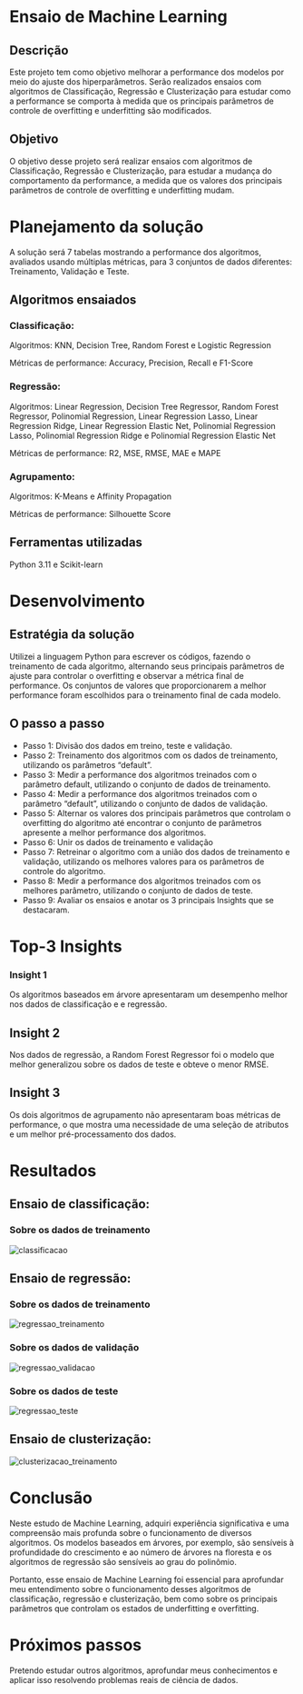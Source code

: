 # Ensaio de Machine Learning
## Descrição
Este projeto tem como objetivo melhorar a performance dos modelos por meio do ajuste dos hiperparâmetros. Serão realizados ensaios com algoritmos de Classificação, Regressão e Clusterização para estudar como a performance se comporta à medida que os principais parâmetros de controle de overfitting e underfitting são modificados.

## Objetivo
O objetivo desse projeto será realizar ensaios com algoritmos de
Classificação, Regressão e Clusterização, para estudar a mudança do
comportamento da performance, a medida que os valores dos principais
parâmetros de controle de overfitting e underfitting mudam.

# Planejamento da solução
A solução  será 7 tabelas mostrando a performance dos algoritmos, avaliados usando múltiplas métricas, para 3 conjuntos de dados diferentes: Treinamento, Validação e Teste.

## Algoritmos ensaiados
### Classificação:
Algoritmos: KNN, Decision Tree, Random Forest e Logistic Regression

Métricas de performance: Accuracy, Precision, Recall e F1-Score

### Regressão:
Algoritmos: Linear Regression, Decision Tree Regressor, Random Forest
Regressor, Polinomial Regression, Linear Regression Lasso, Linear
Regression Ridge, Linear Regression Elastic Net, Polinomial Regression
Lasso, Polinomial Regression Ridge e Polinomial Regression Elastic Net

Métricas de performance: R2, MSE, RMSE, MAE e MAPE

### Agrupamento:
Algoritmos: K-Means e Affinity Propagation

Métricas de performance: Silhouette Score
## Ferramentas utilizadas
Python 3.11 e Scikit-learn

# Desenvolvimento
## Estratégia da solução
Utilizei a linguagem Python para escrever os códigos, fazendo o treinamento de cada algoritmo, alternando seus principais parâmetros de ajuste para controlar o overfitting e observar a métrica final de performance. Os conjuntos de valores que proporcionarem a melhor performance foram escolhidos para o treinamento final de cada modelo.

## O passo a passo
- Passo 1: Divisão dos dados em treino, teste e validação.
- Passo 2: Treinamento dos algoritmos com os dados de treinamento, utilizando os parâmetros “default”.
- Passo 3: Medir a performance dos algoritmos treinados com o parâmetro
default, utilizando o conjunto de dados de treinamento.
- Passo 4: Medir a performance dos algoritmos treinados com o parâmetro
“default”, utilizando o conjunto de dados de validação.
- Passo 5: Alternar os valores dos principais parâmetros que controlam o
overfitting do algoritmo até encontrar o conjunto de parâmetros apresente
a melhor performance dos algoritmos.
- Passo 6: Unir os dados de treinamento e validação
- Passo 7: Retreinar o algoritmo com a união dos dados de treinamento e
validação, utilizando os melhores valores para os parâmetros de controle
do algoritmo.
- Passo 8: Medir a performance dos algoritmos treinados com os melhores
parâmetro, utilizando o conjunto de dados de teste.
- Passo 9: Avaliar os ensaios e anotar os 3 principais Insights que se
destacaram.

# Top-3 Insights

### Insight 1
Os algoritmos baseados em árvore apresentaram um desempenho melhor nos dados de classificação e e regressão.

## Insight 2
Nos dados de regressão, a Random Forest Regressor foi o modelo que melhor generalizou sobre os dados de teste e obteve o menor RMSE.

## Insight 3
Os dois algoritmos de agrupamento não apresentaram boas métricas de performance, o que mostra uma necessidade de uma seleção de atributos e um melhor pré-processamento dos dados.

# Resultados

## Ensaio de classificação:
### Sobre os dados de treinamento
![classificacao](img/ensaio_classificacao.png)


## Ensaio de regressão:
### Sobre os dados de treinamento
![regressao_treinamento]( img/ensaio_regressao_dados_treinamento.png)
### Sobre os dados de validação
![regressao_validacao]( img/ensaio_regressao_dados_validacao.png)
### Sobre os dados de teste
![regressao_teste]( img/ensaio_regressao_dados_teste.png)

## Ensaio de clusterização:
![clusterizacao_treinamento]( img/ensaio_clusterizacao.png)

# Conclusão
Neste estudo de Machine Learning, adquiri experiência significativa e uma compreensão mais profunda sobre o funcionamento de diversos algoritmos. Os modelos baseados em árvores, por exemplo, são sensíveis à profundidade do crescimento e ao número de árvores na floresta e os algoritmos de regressão são sensíveis ao grau do polinômio.

Portanto, esse ensaio de Machine Learning foi essencial para aprofundar meu entendimento sobre o funcionamento desses algoritmos de classificação, regressão e clusterização, bem como sobre os principais parâmetros que controlam os estados de underfitting e overfitting.

# Próximos passos
Pretendo estudar outros algoritmos, aprofundar meus conhecimentos e aplicar isso resolvendo problemas reais de ciência de dados.
